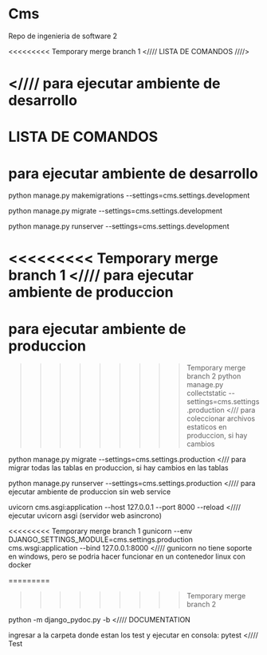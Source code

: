 # Cms
Repo de ingenieria de software 2


<<<<<<<<< Temporary merge branch 1
<////  LISTA DE COMANDOS   ////>

<//// para ejecutar ambiente de desarrollo
=========
# LISTA DE COMANDOS  

# para ejecutar ambiente de desarrollo

python manage.py makemigrations --settings=cms.settings.development

python manage.py migrate --settings=cms.settings.development 

python manage.py runserver --settings=cms.settings.development 

<<<<<<<<< Temporary merge branch 1
<//// para ejecutar ambiente de produccion
=========
# para ejecutar ambiente de produccion
>>>>>>>>> Temporary merge branch 2
python manage.py collectstatic --settings=cms.settings.production </// para coleccionar archivos estaticos en produccion, si hay cambios

python manage.py migrate --settings=cms.settings.production </// para migrar todas las tablas en produccion, si hay cambios en las tablas

python manage.py runserver --settings=cms.settings.production  <//// para ejecutar ambiente de produccion sin web service

uvicorn cms.asgi:application --host 127.0.0.1 --port 8000 --reload <//// ejecutar uvicorn asgi (servidor web asincrono)


<<<<<<<<< Temporary merge branch 1
gunicorn --env DJANGO_SETTINGS_MODULE=cms.settings.production cms.wsgi:application --bind 127.0.0.1:8000 <//// gunicorn no tiene soporte en windows, pero se podria hacer funcionar en un contenedor linux con docker

=========
>>>>>>>>> Temporary merge branch 2

python -m django_pydoc.py -b <////  DOCUMENTATION

ingresar a la carpeta donde estan los test y ejecutar en consola: pytest <////  Test
